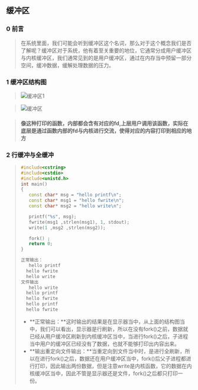 ## 缓冲区

### 0 前言 

>在系统里面，我们可能会听到缓冲区这个名词，那么对于这个概念我们是否了解呢？缓冲区对于系统，他有着至关重要的地位，它通常分成用户缓冲区与内核缓冲区，我们通常见到的是用户缓冲区，通过在内存当中预留一部分空间，缓冲数据，缓解处理数据的压力。

### 1 缓冲区结构图

>![缓冲区1](https://github.com/Lp700750/Blogs/assets/104414865/212f60c1-fe5d-4b8c-aeac-6fdde216a420)

>
>![缓冲区](https://github.com/Lp700750/Blogs/assets/104414865/7cbf8318-b6e7-4c15-87be-d7b140b9ea6b)

>
>#### 像这种打印的函数，内部都会含有对应的fd,上层用户调用该函数，实际在底层是通过函数内部的fd与内核进行交流，使得对应的内容打印到相应的地方

### 2 行缓冲与全缓冲

>```C++
>#include<cstring>
>#include<cstdio>
>#include<unistd.h>
>int main()
>{
>    const char* msg = "hello printf\n";
>    const char* msg1 = "hello fwrite\n";
>    const char* msg2 = "hello write\n";
>
>    printf("%s", msg);
>    fwrite(msg1 ,strlen(msg1), 1, stdout);
>    write(1 ,msg2 ,strlen(msg2));
>
>    fork() ;
>    return 0; 
> }
>
>正常输出：
>    hello printf
>	hello fwrite
>	hello write
>文件输出
>    hello write
>	hello printf
>	hello fwrite
>	hello printf
>	hello fwrite
>```
>
>- **正常输出：**这时输出的结果是在显示器当中，从上面的结构图当中，我们可以看出，显示器是行刷新，所以在没有fork()之前，数据就已经从用户缓冲区刷新到内核缓冲区当中，当进行fork()之后，子进程当中用户的缓冲区已经没有了数据，也就不能够打印出内容出来。
>- **输出重定向文件输出：**当重定向到文件当中时，是进行全刷新，所以在进行fork()之后，数据还在用户缓冲区当中，fork()后父子进程都进行打印，因此输出两份数据，但是注意write是内核函数，它的数据在内核缓冲区当中，因此不管是显示器还是文件，fork()之后都只打印一份。
